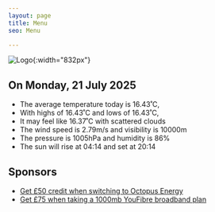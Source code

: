 ```yaml
---
layout: page
title: Menu
seo: Menu

---
```


![Logo](/images/logo.jpg){:width="832px"}

<!-- weather_marker starts -->
## On Monday, 21 July 2025

- The average temperature today is 16.43˚C,
- With highs of 16.43˚C and lows of 16.43˚C,
- It may feel like 16.37˚C with scattered clouds
- The wind speed is 2.79m/s and visibility is 10000m
- The pressure is 1005hPa and humidity is 86%
- The sun will rise at 04:14 and set at 20:14

<!-- weather_marker ends -->

## Sponsors

- [Get £50 credit when switching to Octopus Energy](https://bit.ly/3oD1nnS)
- [Get £75 when taking a 1000mb YouFibre broadband plan](https://aklam.io/91zWhU?)
